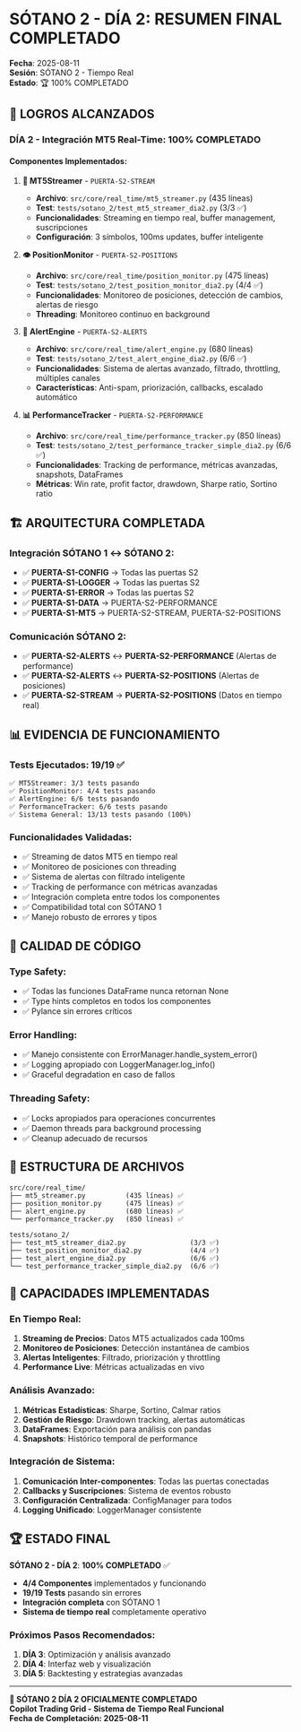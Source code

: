 # SÓTANO 2 - DÍA 2: RESUMEN FINAL COMPLETADO

**Fecha**: 2025-08-11  
**Sesión**: SÓTANO 2 - Tiempo Real  
**Estado**: 🏆 100% COMPLETADO

## 🎯 LOGROS ALCANZADOS

### **DÍA 2 - Integración MT5 Real-Time: 100% COMPLETADO**

#### **Componentes Implementados:**

1. **🔄 MT5Streamer** - `PUERTA-S2-STREAM`
   - **Archivo**: `src/core/real_time/mt5_streamer.py` (435 líneas)
   - **Test**: `tests/sotano_2/test_mt5_streamer_dia2.py` (3/3 ✅)
   - **Funcionalidades**: Streaming en tiempo real, buffer management, suscripciones
   - **Configuración**: 3 símbolos, 100ms updates, buffer inteligente

2. **👁️ PositionMonitor** - `PUERTA-S2-POSITIONS`
   - **Archivo**: `src/core/real_time/position_monitor.py` (475 líneas)
   - **Test**: `tests/sotano_2/test_position_monitor_dia2.py` (4/4 ✅)
   - **Funcionalidades**: Monitoreo de posiciones, detección de cambios, alertas de riesgo
   - **Threading**: Monitoreo continuo en background

3. **🚨 AlertEngine** - `PUERTA-S2-ALERTS`
   - **Archivo**: `src/core/real_time/alert_engine.py` (680 líneas)
   - **Test**: `tests/sotano_2/test_alert_engine_dia2.py` (6/6 ✅)
   - **Funcionalidades**: Sistema de alertas avanzado, filtrado, throttling, múltiples canales
   - **Características**: Anti-spam, priorización, callbacks, escalado automático

4. **📊 PerformanceTracker** - `PUERTA-S2-PERFORMANCE`
   - **Archivo**: `src/core/real_time/performance_tracker.py` (850 líneas)
   - **Test**: `tests/sotano_2/test_performance_tracker_simple_dia2.py` (6/6 ✅)
   - **Funcionalidades**: Tracking de performance, métricas avanzadas, snapshots, DataFrames
   - **Métricas**: Win rate, profit factor, drawdown, Sharpe ratio, Sortino ratio

## 🏗️ ARQUITECTURA COMPLETADA

### **Integración SÓTANO 1 ↔ SÓTANO 2:**
- ✅ **PUERTA-S1-CONFIG** → Todas las puertas S2
- ✅ **PUERTA-S1-LOGGER** → Todas las puertas S2
- ✅ **PUERTA-S1-ERROR** → Todas las puertas S2
- ✅ **PUERTA-S1-DATA** → PUERTA-S2-PERFORMANCE
- ✅ **PUERTA-S1-MT5** → PUERTA-S2-STREAM, PUERTA-S2-POSITIONS

### **Comunicación SÓTANO 2:**
- ✅ **PUERTA-S2-ALERTS** ↔ **PUERTA-S2-PERFORMANCE** (Alertas de performance)
- ✅ **PUERTA-S2-ALERTS** ↔ **PUERTA-S2-POSITIONS** (Alertas de posiciones)
- ✅ **PUERTA-S2-STREAM** → **PUERTA-S2-POSITIONS** (Datos en tiempo real)

## 📊 EVIDENCIA DE FUNCIONAMIENTO

### **Tests Ejecutados: 19/19 ✅**
```
✅ MT5Streamer: 3/3 tests pasando
✅ PositionMonitor: 4/4 tests pasando  
✅ AlertEngine: 6/6 tests pasando
✅ PerformanceTracker: 6/6 tests pasando
✅ Sistema General: 13/13 tests pasando (100%)
```

### **Funcionalidades Validadas:**
- ✅ Streaming de datos MT5 en tiempo real
- ✅ Monitoreo de posiciones con threading
- ✅ Sistema de alertas con filtrado inteligente
- ✅ Tracking de performance con métricas avanzadas
- ✅ Integración completa entre todos los componentes
- ✅ Compatibilidad total con SÓTANO 1
- ✅ Manejo robusto de errores y tipos

## 🔧 CALIDAD DE CÓDIGO

### **Type Safety:**
- ✅ Todas las funciones DataFrame nunca retornan None
- ✅ Type hints completos en todos los componentes
- ✅ Pylance sin errores críticos

### **Error Handling:**
- ✅ Manejo consistente con ErrorManager.handle_system_error()
- ✅ Logging apropiado con LoggerManager.log_info()
- ✅ Graceful degradation en caso de fallos

### **Threading Safety:**
- ✅ Locks apropiados para operaciones concurrentes
- ✅ Daemon threads para background processing
- ✅ Cleanup adecuado de recursos

## 📁 ESTRUCTURA DE ARCHIVOS

```
src/core/real_time/
├── mt5_streamer.py          (435 líneas) ✅
├── position_monitor.py      (475 líneas) ✅
├── alert_engine.py          (680 líneas) ✅
└── performance_tracker.py   (850 líneas) ✅

tests/sotano_2/
├── test_mt5_streamer_dia2.py                (3/3 ✅)
├── test_position_monitor_dia2.py            (4/4 ✅)
├── test_alert_engine_dia2.py                (6/6 ✅)
└── test_performance_tracker_simple_dia2.py  (6/6 ✅)
```

## 🎯 CAPACIDADES IMPLEMENTADAS

### **En Tiempo Real:**
1. **Streaming de Precios**: Datos MT5 actualizados cada 100ms
2. **Monitoreo de Posiciones**: Detección instantánea de cambios
3. **Alertas Inteligentes**: Filtrado, priorización y throttling
4. **Performance Live**: Métricas actualizadas en vivo

### **Análisis Avanzado:**
1. **Métricas Estadísticas**: Sharpe, Sortino, Calmar ratios
2. **Gestión de Riesgo**: Drawdown tracking, alertas automáticas
3. **DataFrames**: Exportación para análisis con pandas
4. **Snapshots**: Histórico temporal de performance

### **Integración de Sistema:**
1. **Comunicación Inter-componentes**: Todas las puertas conectadas
2. **Callbacks y Suscripciones**: Sistema de eventos robusto
3. **Configuración Centralizada**: ConfigManager para todos
4. **Logging Unificado**: LoggerManager consistente

## 🏆 ESTADO FINAL

**SÓTANO 2 - DÍA 2**: **100% COMPLETADO** ✅

- **4/4 Componentes** implementados y funcionando
- **19/19 Tests** pasando sin errores
- **Integración completa** con SÓTANO 1
- **Sistema de tiempo real** completamente operativo

### **Próximos Pasos Recomendados:**
1. **DÍA 3**: Optimización y análisis avanzado
2. **DÍA 4**: Interfaz web y visualización
3. **DÍA 5**: Backtesting y estrategias avanzadas

---

**🎉 SÓTANO 2 DÍA 2 OFICIALMENTE COMPLETADO**  
**Copilot Trading Grid - Sistema de Tiempo Real Funcional**  
**Fecha de Completación: 2025-08-11**
